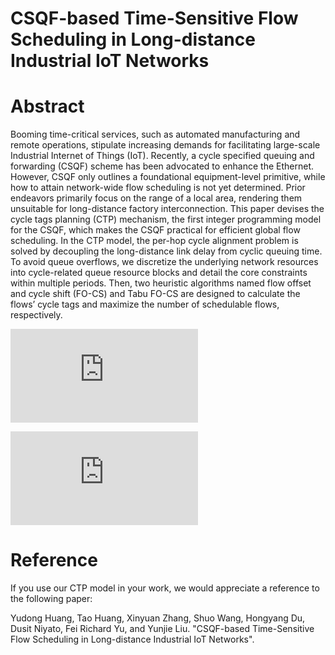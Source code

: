 # CSQF-based Time-Sensitive Flow Scheduling in Long-distance Industrial IoT Networks

# Abstract
Booming time-critical services, such as automated manufacturing and remote operations, stipulate increasing demands for facilitating large-scale Industrial Internet of Things (IoT). Recently, a cycle specified queuing and forwarding (CSQF) scheme has been advocated to enhance the Ethernet. However, CSQF only outlines a foundational equipment-level primitive, while how to attain network-wide flow scheduling is not yet determined. Prior endeavors primarily focus on the range of a local area, rendering them unsuitable for long-distance factory interconnection. This paper devises the cycle tags planning (CTP) mechanism, the first integer programming model for the CSQF, which makes the CSQF practical for efficient global flow scheduling. In the CTP model, the per-hop cycle alignment problem is solved by decoupling the long-distance link delay from cyclic queuing time. To avoid queue overflows, we discretize the underlying network resources into cycle-related queue resource blocks and detail the core constraints within multiple periods. Then, two heuristic algorithms named flow offset and cycle shift (FO-CS) and Tabu FO-CS are designed to calculate the flows’ cycle tags and maximize the number of schedulable flows, respectively.

![Image text](https://github.com/Hyduni001/CTP_Model_for_CSQF/blob/main/ctp_csqf.pdf)

![Image text](https://github.com/Hyduni001/CTP_Model_for_CSQF/blob/main/csqf_flow.pdf)


# Reference

If you use our CTP model in your work, we would appreciate a reference to the following paper:

Yudong Huang, Tao Huang, Xinyuan Zhang, Shuo Wang, Hongyang Du, Dusit Niyato, Fei Richard Yu, and Yunjie Liu. "CSQF-based Time-Sensitive Flow Scheduling in Long-distance Industrial IoT Networks".

